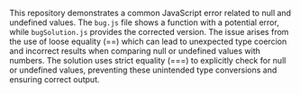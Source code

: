This repository demonstrates a common JavaScript error related to null and undefined values. The `bug.js` file shows a function with a potential error, while `bugSolution.js` provides the corrected version.  The issue arises from the use of loose equality (==) which can lead to unexpected type coercion and incorrect results when comparing null or undefined values with numbers.  The solution uses strict equality (===) to explicitly check for null or undefined values, preventing these unintended type conversions and ensuring correct output.